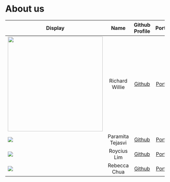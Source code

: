 # About us

Display | Name | Github Profile | Portfolio 
--------|:----:|:--------------:|:---------:
<img src="https://i.imgur.com/9s3AOcl.jpg" width="300" height="300" /> | Richard Willie | [Github](https://github.com/richwill28) | [Portfolio](docs/team/richwill28.md)
![](https://via.placeholder.com/100.png?text=Photo) | Paramita Tejasvi | [Github](https://github.com/ptejasv) | [Portfolio](docs/team/ptejasv.md)
![](https://via.placeholder.com/100.png?text=Photo) | Roycius Lim | [Github](https://github.com/Roycius) | [Portfolio](docs/team/johndoe.md)
![](https://via.placeholder.com/100.png?text=Photo) | Rebecca Chua | [Github](https://github.com/rebchua39) | [Portfolio](docs/team/johndoe.md)
